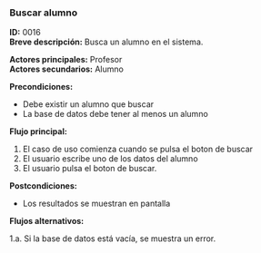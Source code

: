 ### **Buscar alumno**

**ID:** 0016 <br>
**Breve descripción:** Busca un alumno en el sistema.

**Actores principales:** Profesor <br>
**Actores secundarios:** Alumno

**Precondiciones:**

+ Debe existir un alumno que buscar<br>
+ La base de datos debe tener al menos un alumno<br>

**Flujo principal:**

1. El caso de uso comienza cuando se pulsa el boton de buscar
2. El usuario escribe uno de los datos del alumno
3. El usuario pulsa el boton de buscar.

**Postcondiciones:**

+ Los resultados se muestran en pantalla

**Flujos alternativos:**

1.a. Si la base de datos está vacía, se muestra un error.
